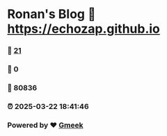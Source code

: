 # Ronan's Blog :link: https://echozap.github.io 
### :page_facing_up: [21](https://echozap.github.io/tag.html) 
### :speech_balloon: 0 
### :hibiscus: 80836 
### :alarm_clock: 2025-03-22 18:41:46 
### Powered by :heart: [Gmeek](https://github.com/Meekdai/Gmeek)

